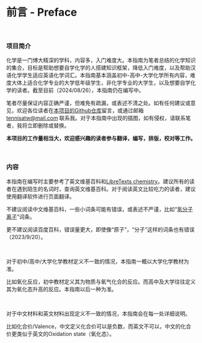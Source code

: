 # 前言 - Preface

<br>

### 项目简介

化学是一门博大精深的学科，内容多，入门难度大。本指南为笔者总结的化学知识的集合，目标是帮助想要自学化学的人搭建知识框架，降低入门难度，以及帮助汉语化学学生适应英语化学词汇。本指南基本涵盖初中-高中-大学化学所有内容，难度大体上适合化学专业的大学低年级学生，非化学专业的大学生，以及想要自学化学的读者。截至目前（2024/08/26），本指南仍在编写中。

笔者尽量保证内容正确严谨，但难免有疏漏，或表述不清之处。如有任何建议或意见，欢迎各位读者在[本项目的Github仓库](https://github.com/Tennisatw/chem/issues)留言，或通过邮箱 tennisatw@mail.com 联系我。对于本指南中出现的插图，如有侵权，请联系笔者，我将立即删除或替换。

**本项目的工作量相当大，欢迎感兴趣的读者参与翻译，编写，排版，校对等工作。**

<br>

### 内容

本指南在编写时主要参考了英文维基百科和[LibreTexts chemistry](https://chem.libretexts.org/)。建议所有的读者在遇到陌生的名词时，查询英文维基百科。对于阅读英文比较吃力的读者，建议使用翻译软件进行页面翻译。

不建议阅读中文维基百科，一些小词条可能有错误，或表述不严谨，比如“[氢分子离子](https://zh.wikipedia.org/wiki/%E6%B0%A2%E5%88%86%E5%AD%90%E7%A6%BB%E5%AD%90)”词条。

更不建议阅读百度百科，错误量更大，即使像“原子”，“分子”这样的词条也有错误（2023/9/20）。

<br>

对于初中/高中/大学化学教材定义不一致的情况，本指南一概以大学化学教材为准。

比如氧化反应，初中教材定义其为物质与氧气化合的反应。而高中及大学往往定义其为氧化态升高的反应。本指南以后一种为准。

<br>

对于中文材料和英文材料出现定义不一致的情况，本指南会在每一处详细说明。

比如化合价/Valence，中文定义化合价可以是负数，而英文不可以，中文的化合价更类似于英文的Oxidation state（氧化态）。